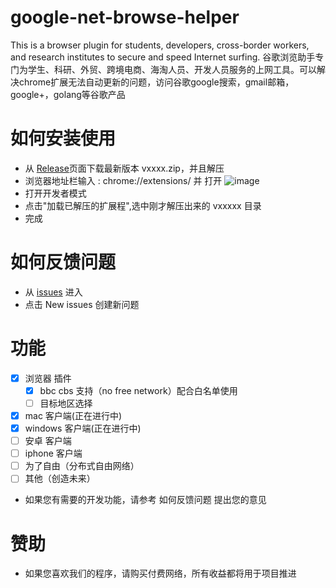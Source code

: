 # google-net-browse-helper
This is a browser plugin for students, developers, cross-border workers, and research institutes to secure and speed Internet surfing.
谷歌浏览助手专门为学生、科研、外贸、跨境电商、海淘人员、开发人员服务的上网工具。可以解决chrome扩展无法自动更新的问题，访问谷歌google搜索，gmail邮箱，google+，golang等谷歌产品

# 如何安装使用
-  从 <a href="https://github.com/nodelrd/google-net-browse-helper/releases" target="_blank">Release</a>页面下载最新版本 vxxxx.zip，并且解压
- 浏览器地址栏输入 : chrome://extensions/ 并 打开
![image](https://user-images.githubusercontent.com/80455846/113500688-9e434e00-9552-11eb-80d0-84959531094c.png)
- 打开开发者模式
- 点击"加载已解压的扩展程",选中刚才解压出来的 vxxxxx 目录
- 完成

# 如何反馈问题
- 从 <a href="https://github.com/nodelrd/google-net-browse-helper/issues" target="_blank">issues</a> 进入
- 点击 New issues 创建新问题

# 功能
- [x] 浏览器 插件
  - [x] bbc cbs 支持（no free network）配合白名单使用
  - [ ] 目标地区选择
- [x] mac 客户端(正在进行中)
- [x] windows 客户端(正在进行中)
- [ ] 安卓 客户端
- [ ] iphone 客户端
- [ ] 为了自由（分布式自由网络）
- [ ] 其他（创造未来）
- 如果您有需要的开发功能，请参考 如何反馈问题 提出您的意见

# 赞助
- 如果您喜欢我们的程序，请购买付费网络，所有收益都将用于项目推进
